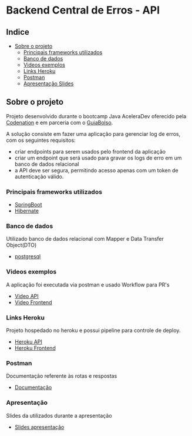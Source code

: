 # Backend Central de Erros - API

<!-- TABLE OF CONTENTS -->
## Indice

* [Sobre o projeto](#sobre-o-projeto)
  * [Principais frameworks utilizados](#principais-frameworks-utilizados)
  * [Banco de dados](#banco-de-dados)
  * [Videos exemplos](#videos-exemplos)
  * [Links Heroku](#links-heroku)
  * [Postman](#postman)
  * [Apresentação Slides](#apresentacao)

<!-- ABOUT THE PROJECT -->
## Sobre o projeto

Projeto desenvolvido durante o bootcamp Java AceleraDev oferecido pela [Codenation](https://codenation.dev/) e em parceria com o [GuiaBolso](https://www.guiabolso.com.br/).

A solução consiste em fazer uma aplicação para gerenciar log de erros, com os seguintes requisitos:

* criar endpoints para serem usados pelo frontend da aplicação
* criar um endpoint que será usado para gravar os logs de erro em um banco de dados relacional
* a API deve ser segura, permitindo acesso apenas com um token de autenticação válido.

### Principais frameworks utilizados
* [SpringBoot](https://spring.io/)
* [Hibernate](https://hibernate.org/)

### Banco de dados
Utilizado banco de dados relacional com Mapper e Data Transfer Object(DTO)
* [postgresql](https://www.postgresql.org/)

### Videos exemplos
A aplicação foi executada via postman e usado Workflow para PR's
* [Video API](https://youtu.be/XrLECF5VgIw)
* [Video Frontend](https://youtu.be/fhnHDSgmG88)

### Links Heroku
Projeto hospedado no heroku e possui pipeline para controle de deploy.
* [Heroku API](https://squad1-guiabolso-api.herokuapp.com/)
* [Heroku Frontend](https://central-de-erros-frontend.herokuapp.com/)

### Postman
Documentação referente às rotas e respostas
* [Documentação](https://documenter.getpostman.com/view/2643864/Szf26Wfk?version=latest)

### Apresentação
Slides da utilizados durante a apresentação
* [Slides apresentação](https://docs.google.com/presentation/d/1vRvp33MtNoUU8moCUetYqNKg5EkQACy4qWs3TnQ7dXQ/edit?usp=sharing)

